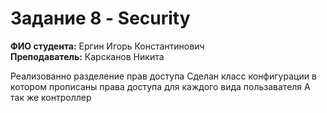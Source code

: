 # Задание 8 - Security
 
 **ФИО студента:** Ергин Игорь Константинович  
 **Преподаватель:** Карсканов Никита

 Реализованно разделение прав доступа
 Сделан класс конфигурации в котором прописаны права доступа для каждого вида пользавателя
 А так же контроллер
 
   
